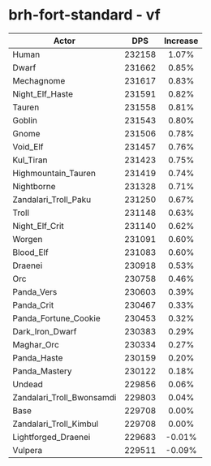 # brh-fort-standard - vf
| Actor | DPS | Increase |
|---|:---:|:---:|
|Human|232158|1.07%|
|Dwarf|231662|0.85%|
|Mechagnome|231617|0.83%|
|Night_Elf_Haste|231591|0.82%|
|Tauren|231558|0.81%|
|Goblin|231543|0.80%|
|Gnome|231506|0.78%|
|Void_Elf|231457|0.76%|
|Kul_Tiran|231423|0.75%|
|Highmountain_Tauren|231419|0.74%|
|Nightborne|231328|0.71%|
|Zandalari_Troll_Paku|231250|0.67%|
|Troll|231148|0.63%|
|Night_Elf_Crit|231140|0.62%|
|Worgen|231091|0.60%|
|Blood_Elf|231083|0.60%|
|Draenei|230918|0.53%|
|Orc|230758|0.46%|
|Panda_Vers|230603|0.39%|
|Panda_Crit|230467|0.33%|
|Panda_Fortune_Cookie|230453|0.32%|
|Dark_Iron_Dwarf|230383|0.29%|
|Maghar_Orc|230334|0.27%|
|Panda_Haste|230159|0.20%|
|Panda_Mastery|230122|0.18%|
|Undead|229856|0.06%|
|Zandalari_Troll_Bwonsamdi|229803|0.04%|
|Base|229708|0.00%|
|Zandalari_Troll_Kimbul|229708|0.00%|
|Lightforged_Draenei|229683|-0.01%|
|Vulpera|229511|-0.09%|
